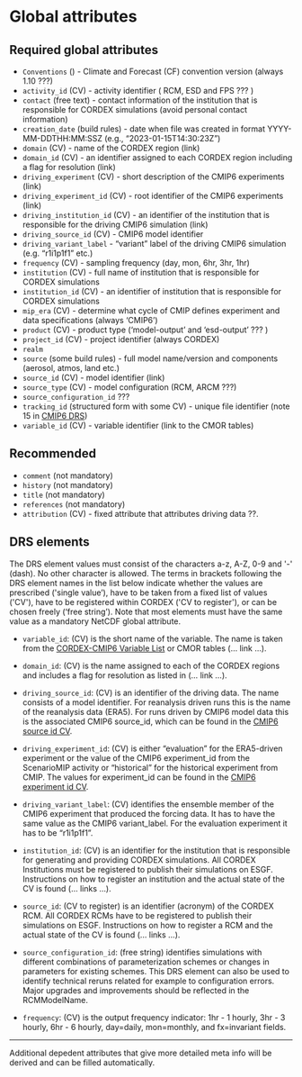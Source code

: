 # Global attributes

## Required global attributes

* `Conventions` () - Climate and Forecast (CF) convention version (always 1.10 ???)
* `activity_id` (CV) - activity  identifier ( RCM, ESD and FPS ??? )
* `contact` (free text) - contact information of the institution that is responsible for CORDEX simulations (avoid personal contact information) 
* `creation_date` (build rules) - date when file was created in format  YYYY-MM-DDTHH:MM:SSZ  (e.g., “2023-01-15T14:30:23Z”)
* `domain` (CV) - name of the CORDEX region (link)
* `domain_id` (CV) - an identifier assigned to each CORDEX region including a flag for resolution (link)
* `driving_experiment` (CV) - short description of the CMIP6 experiments (link)
* `driving_experiment_id` (CV) - root identifier of the CMIP6 experiments (link)
* `driving_institution_id` (CV) - an identifier of the institution that is responsible for the driving CMIP6 simulation (link) 
* `driving_source_id` (CV) - CMIP6 model identifier
* `driving_variant_label` - “variant” label of the driving CMIP6 simulation (e.g. “r1i1p1f1” etc.) 
* `frequency` (CV) -  sampling frequency (day, mon, 6hr, 3hr, 1hr) 
* `institution` (CV) - full name of institution that is responsible for CORDEX simulations
* `institution_id` (CV) - an identifier of institution that is responsible for CORDEX simulations
* `mip_era` (CV) - determine what cycle of CMIP defines experiment and data specifications (always ‘CMIP6’)
* `product` (CV) - product type (‘model-output’ and ‘esd-output’ ??? )
* `project_id` (CV) - project identifier (always CORDEX)
* `realm`
* `source` (some build rules) - full model name/version and components (aerosol, atmos, land etc.)
* `source_id` (CV) - model identifier (link)
* `source_type` (CV) - model configuration (RCM, ARCM ???)
* `source_configuration_id` ???
* `tracking_id` (structured form with some CV) - unique file identifier (note 15 in [CMIP6 DRS](https://docs.google.com/document/d/1h0r8RZr_f3-8egBMMh7aqLwy3snpD6_MrDz1q8n5XUk/edit))
* `variable_id` (CV) - variable identifier (link to the CMOR tables)

## Recommended

* `comment` (not mandatory)
* `history` (not mandatory)
* `title` (not mandatory)
* `references` (not mandatory)
* `attribution` (CV) - fixed attribute that attributes driving data ??.

## DRS elements

The DRS element values must consist of the characters a-z, A-Z, 0-9 and '-' (dash). No other character is allowed. The terms in brackets following the DRS element names in the list below indicate whether the values are prescribed ('single value’), have to be taken from a fixed list of values ('CV'), have to be registered within CORDEX ('CV to register'), or can be chosen freely (‘free string’). Note that most elements must have the same value as a mandatory NetCDF global attribute. 

* `variable_id`: (CV) is the short name of the variable. The name is taken from the [CORDEX-CMIP6 Variable List](https://cordex.org/experiment-guidelines/cordex-cmip6/data-request) or CMOR tables (… link …).

* `domain_id`: (CV) is the name assigned to each of the CORDEX regions and includes a flag for resolution as listed in (… link …). 

* `driving_source_id`: (CV) is an identifier of the driving data. The name consists of a model identifier. For reanalysis driven runs this is the name of the reanalysis data (ERA5). For runs driven by CMIP6 model data this is the associated CMIP6 source_id, which can be found in the [CMIP6 source id CV](https://wcrp-cmip.github.io/CMIP6_CVs/docs/CMIP6_source_id.html). 

* `driving_experiment_id`: (CV) is either “evaluation” for the ERA5-driven experiment or the value of the CMIP6 experiment_id from the ScenarioMIP activity or “historical” for the historical experiment from CMIP. The values for experiment_id can be found in the [CMIP6 experiment id CV](https://wcrp-cmip.github.io/CMIP6_CVs/docs/CMIP6_experiment_id.html). 

* `driving_variant_label`: (CV) identifies the ensemble member of the CMIP6 experiment that produced the forcing data. It has to have the same value as the CMIP6 variant_label. For the evaluation experiment it has to be “r1i1p1f1”.

* `institution_id`: (CV) is an identifier for the institution that is responsible for generating and providing CORDEX simulations. All CORDEX Institutions must be registered to publish their simulations on ESGF. Instructions on how to register an institution and the actual state of the CV is found (… links …). 

* `source_id`: (CV to register) is an identifier (acronym) of the CORDEX RCM. All CORDEX RCMs have to be registered to publish their simulations on ESGF. Instructions on how to register a RCM and the actual state of the CV is found (… links …).

* `source_configuration_id`: (free string) identifies simulations with different combinations of parameterization schemes or changes in parameters for existing schemes. This DRS element can also be used to identify technical reruns related for example to configuration errors. Major upgrades and improvements should be reflected in the RCMModelName.

* `frequency`: (CV) is the output frequency indicator: 1hr - 1 hourly, 3hr - 3 hourly, 6hr - 6 hourly, day=daily, mon=monthly, and fx=invariant fields.

---

Additional depedent attributes that give more detailed meta info will be derived and can be filled automatically.

